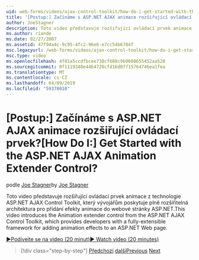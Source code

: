 ```yaml
---
uid: web-forms/videos/ajax-control-toolkit/how-do-i-get-started-with-the-aspnet-ajax-animation-extender-control
title: '[Postup:] Začínáme s ASP.NET AJAX animace rozšiřující ovládací prvek? | Dokumenty Microsoft'
author: JoeStagner
description: Toto video představuje rozšiřující ovládací prvek animace z technologie ASP.NET AJAX Control Toolkit, který vývojářům poskytuje plně rozšiřitelná architektura určená k...
ms.author: riande
ms.date: 02/27/2007
ms.assetid: 47f94a4c-9c95-4fc2-96e6-e7cc54b6784f
msc.legacyurl: /web-forms/videos/ajax-control-toolkit/how-do-i-get-started-with-the-aspnet-ajax-animation-extender-control
msc.type: video
ms.openlocfilehash: 4f01a5ccdfbcee738cf608c9b9608655452aa528
ms.sourcegitcommit: 0f1119340e4464720cfd16d0ff15764746ea1fea
ms.translationtype: MT
ms.contentlocale: cs-CZ
ms.lasthandoff: 04/09/2019
ms.locfileid: "59378010"
---
```

# <a name="how-do-i-get-started-with-the-aspnet-ajax-animation-extender-control"></a><span data-ttu-id="562f8-104">[Postup:] Začínáme s ASP.NET AJAX animace rozšiřující ovládací prvek?</span><span class="sxs-lookup"><span data-stu-id="562f8-104">[How Do I:] Get Started with the ASP.NET AJAX Animation Extender Control?</span></span>

<span data-ttu-id="562f8-105">podle [Joe Stagner](https://github.com/JoeStagner)</span><span class="sxs-lookup"><span data-stu-id="562f8-105">by [Joe Stagner](https://github.com/JoeStagner)</span></span>

<span data-ttu-id="562f8-106">Toto video představuje rozšiřující ovládací prvek animace z technologie ASP.NET AJAX Control Toolkit, který vývojářům poskytuje plně rozšiřitelná architektura pro přidání efekty animace do webové stránky ASP.NET.</span><span class="sxs-lookup"><span data-stu-id="562f8-106">This video introduces the Animation extender control from the ASP.NET AJAX Control Toolkit, which provides developers with a fully-extensible framework for adding animation effects to an ASP.NET Web page.</span></span>

[<span data-ttu-id="562f8-107">&#9654;Podívejte se na video (20 minut)</span><span class="sxs-lookup"><span data-stu-id="562f8-107">&#9654; Watch video (20 minutes)</span></span>](https://channel9.msdn.com/Blogs/ASP-NET-Site-Videos/how-do-i-get-started-with-the-aspnet-ajax-animation-extender-control)

> [!div class="step-by-step"]
> <span data-ttu-id="562f8-108">[Předchozí](how-do-i-use-the-aspnet-ajax-passwordstrength-extender.md)
> [další](how-do-i-use-the-aspnet-ajax-confirmbutton-extender.md)</span><span class="sxs-lookup"><span data-stu-id="562f8-108">[Previous](how-do-i-use-the-aspnet-ajax-passwordstrength-extender.md)
[Next](how-do-i-use-the-aspnet-ajax-confirmbutton-extender.md)</span></span>
